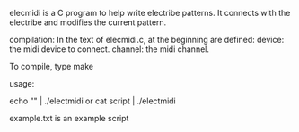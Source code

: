 elecmidi is a C program to help write electribe patterns. It connects with the electribe and modifies the current pattern.

compilation:
  In the text of elecmidi.c, at the beginning are defined:
device: the midi device to connect.
channel: the midi channel.
  
  To compile, type make


usage:

echo "<command>" | ./electmidi
or
cat script | ./electmidi

example.txt is an example script
